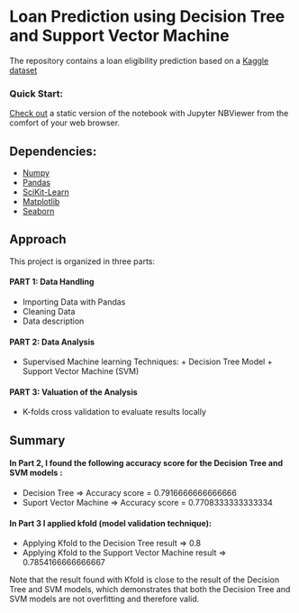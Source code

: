  
# Loan Prediction using Decision Tree and Support Vector Machine
 
The repository contains a loan eligibility prediction based on a [Kaggle dataset](https://www.kaggle.com/ninzaami/loan-predication)

### Quick Start: 
[Check out](https://nbviewer.jupyter.org/github/alicevillar/Loan_Eligibility_Prediction/blob/main/loan_prediction.ipynb
) a static version of the notebook with Jupyter NBViewer from the comfort of your web browser.


## Dependencies:
 
* [Numpy](https://numpy.org/)
* [Pandas](https://pandas.pydata.org/)
* [SciKit-Learn](https://scikit-learn.org/)
* [Matplotlib](https://matplotlib.org/)
* [Seaborn](https://seaborn.pydata.org/)
 
## Approach 

This project is organized in three parts:

#### PART 1: Data Handling

* Importing Data with Pandas
* Cleaning Data
* Data description  

#### PART 2: Data Analysis

* Supervised Machine learning Techniques: + Decision Tree Model + Support Vector Machine (SVM)  

#### PART 3: Valuation of the Analysis

* K-folds cross validation to evaluate results locally 

## Summary

#### In Part 2, I found the following accuracy score for the Decision Tree and SVM models : 

* Decision Tree  => Accuracy score = 0.7916666666666666
* Suport Vector Machine => Accuracy score = 0.7708333333333334

#### In Part 3 I applied kfold (model validation technique): 

* Applying Kfold to the Decision Tree result => 0.8
* Applying Kfold to the Support Vector Machine result  => 0.7854166666666667
 
Note that the result found with Kfold is close to the result of the Decision Tree and SVM models, which demonstrates that both the Decision Tree and SVM models are not overfitting and therefore valid.
